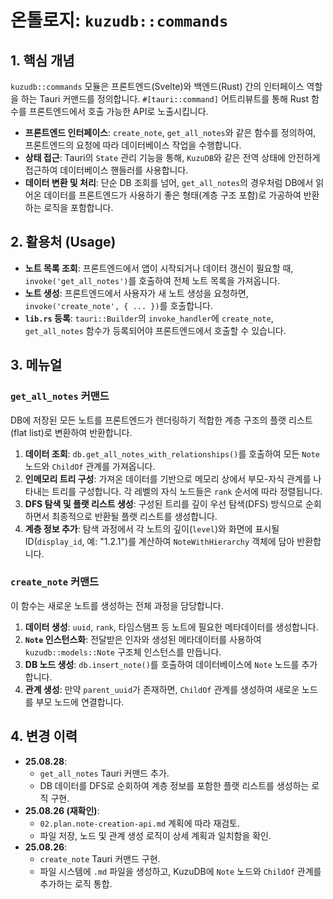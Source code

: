# 온톨로지: `kuzudb::commands`

## 1. 핵심 개념

`kuzudb::commands` 모듈은 프론트엔드(Svelte)와 백엔드(Rust) 간의 인터페이스 역할을 하는 Tauri 커맨드를 정의합니다. `#[tauri::command]` 어트리뷰트를 통해 Rust 함수를 프론트엔드에서 호출 가능한 API로 노출시킵니다.

- **프론트엔드 인터페이스**: `create_note`, `get_all_notes`와 같은 함수를 정의하여, 프론트엔드의 요청에 따라 데이터베이스 작업을 수행합니다.
- **상태 접근**: Tauri의 `State` 관리 기능을 통해, `KuzuDB`와 같은 전역 상태에 안전하게 접근하여 데이터베이스 핸들러를 사용합니다.
- **데이터 변환 및 처리**: 단순 DB 조회를 넘어, `get_all_notes`의 경우처럼 DB에서 읽어온 데이터를 프론트엔드가 사용하기 좋은 형태(계층 구조 포함)로 가공하여 반환하는 로직을 포함합니다.

## 2. 활용처 (Usage)

- **노트 목록 조회**: 프론트엔드에서 앱이 시작되거나 데이터 갱신이 필요할 때, `invoke('get_all_notes')`를 호출하여 전체 노트 목록을 가져옵니다.
- **노트 생성**: 프론트엔드에서 사용자가 새 노트 생성을 요청하면, `invoke('create_note', { ... })`를 호출합니다.
- **`lib.rs` 등록**: `tauri::Builder`의 `invoke_handler`에 `create_note`, `get_all_notes` 함수가 등록되어야 프론트엔드에서 호출할 수 있습니다.

## 3. 메뉴얼

### `get_all_notes` 커맨드

DB에 저장된 모든 노트를 프론트엔드가 렌더링하기 적합한 계층 구조의 플랫 리스트(flat list)로 변환하여 반환합니다.

1.  **데이터 조회**: `db.get_all_notes_with_relationships()`를 호출하여 모든 `Note` 노드와 `ChildOf` 관계를 가져옵니다.
2.  **인메모리 트리 구성**: 가져온 데이터를 기반으로 메모리 상에서 부모-자식 관계를 나타내는 트리를 구성합니다. 각 레벨의 자식 노드들은 `rank` 순서에 따라 정렬됩니다.
3.  **DFS 탐색 및 플랫 리스트 생성**: 구성된 트리를 깊이 우선 탐색(DFS) 방식으로 순회하면서 최종적으로 반환될 플랫 리스트를 생성합니다.
4.  **계층 정보 추가**: 탐색 과정에서 각 노트의 깊이(`level`)와 화면에 표시될 ID(`display_id`, 예: "1.2.1")를 계산하여 `NoteWithHierarchy` 객체에 담아 반환합니다.

### `create_note` 커맨드

이 함수는 새로운 노트를 생성하는 전체 과정을 담당합니다.

1.  **데이터 생성**: `uuid`, `rank`, 타임스탬프 등 노트에 필요한 메타데이터를 생성합니다.
2.  **`Note` 인스턴스화**: 전달받은 인자와 생성된 메타데이터를 사용하여 `kuzudb::models::Note` 구조체 인스턴스를 만듭니다.
3.  **DB 노드 생성**: `db.insert_note()`를 호출하여 데이터베이스에 `Note` 노드를 추가합니다.
4.  **관계 생성**: 만약 `parent_uuid`가 존재하면, `ChildOf` 관계를 생성하여 새로운 노드를 부모 노드에 연결합니다.

## 4. 변경 이력

- **25.08.28**:
    - `get_all_notes` Tauri 커맨드 추가.
    - DB 데이터를 DFS로 순회하여 계층 정보를 포함한 플랫 리스트를 생성하는 로직 구현.
- **25.08.26 (재확인)**:
    - `02.plan.note-creation-api.md` 계획에 따라 재검토.
    - 파일 저장, 노드 및 관계 생성 로직이 상세 계획과 일치함을 확인.
- **25.08.26**:
    - `create_note` Tauri 커맨드 구현.
    - 파일 시스템에 `.md` 파일을 생성하고, KuzuDB에 `Note` 노드와 `ChildOf` 관계를 추가하는 로직 통합.